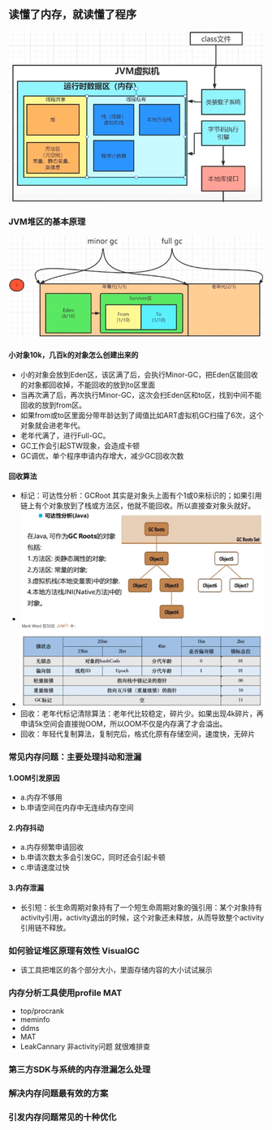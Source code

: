 ## 读懂了内存，就读懂了程序
![img.png](resource/运行时.png)

### JVM堆区的基本原理
![img.png](resource/堆区数据结构.png)
#### 小对象10k，几百k的对象怎么创建出来的
- 小的对象会放到Eden区，该区满了后，会执行Minor-GC，把Eden区能回收的对象都回收掉，不能回收的放到to区里面
- 当再次满了后，再次执行Minor-GC，这次会扫Eden区和to区，找到中间不能回收的放到from区。
- 如果from或to区里面分带年龄达到了阈值比如ART虚拟机GC扫描了6次，这个对象就会进老年代。
- 老年代满了，进行Full-GC。
- GC工作会引起STW现象，会造成卡顿
- GC调优，单个程序申请内存增大，减少GC回收次数
#### 回收算法
- 标记：可达性分析：GCRoot 其实是对象头上面有个1或0来标识的；如果引用链上有个对象放到了栈或方法区，他就不能回收。所以直接查对象头就好。
- ![img.png](resource/可达性分析.png)
- ![img.png](resource/对象头.png)
- 回收：老年代标记清除算法：老年代比较稳定，碎片少。如果出现4k碎片，再申请5k空间会直接抛OOM，所以OOM不仅是内存满了才会溢出。
- 回收：年轻代复制算法，复制完后，格式化原有存储空间，速度快，无碎片


### 常见内存问题：主要处理抖动和泄漏
#### 1.OOM引发原因
- a.内存不够用
- b.申请空间在内存中无连续内存空间
#### 2.内存抖动
- a.内存频繁申请回收
- b.申请次数太多会引发GC，同时还会引起卡顿
- c.申请速度过快
#### 3.内存泄漏
- 长引短：长生命周期对象持有了一个短生命周期对象的强引用：某个对象持有activity引用，activity退出的时候，这个对象还未释放，从而导致整个activity引用链不释放。




### 如何验证堆区原理有效性 VisualGC
- 该工具把堆区的各个部分大小，里面存储内容的大小试试展示

### 内存分析工具使用profile MAT
- top/procrank
- meminfo
- ddms
- MAT
- LeakCannary 非activity问题 就很难排查



### 第三方SDK与系统的内存泄漏怎么处理


### 解决内存问题最有效的方案

### 引发内存问题常见的十种优化